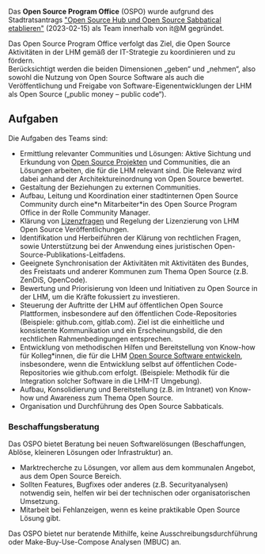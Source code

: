 Das __Open Source Program Office__ (OSPO) wurde aufgrund des Stadtratsantrags ["Open Source Hub und Open Source Sabbatical etablieren"](https://risi.muenchen.de/risi/sitzungsvorlage/detail/7532900) (2023-02-15) als Team innerhalb von it@M gegründet.

Das Open Source Program Office verfolgt das Ziel, die Open Source Aktivitäten in der LHM gemäß der IT-Strategie zu koordinieren und zu fördern.  
Berücksichtigt werden die beiden Dimensionen „geben“ und „nehmen“, also sowohl die Nutzung von Open Source Software als auch die Veröffentlichung und Freigabe von Software-Eigenentwicklungen der LHM als Open Source („public money – public code“).

## Aufgaben

Die Aufgaben des Teams sind:

* Ermittlung relevanter Communities und Lösungen: Aktive Sichtung und Erkundung von [Open Source Projekten](./use) und Communities, die an Lösungen arbeiten, die für die LHM relevant sind. Die Relevanz wird dabei anhand der Architektureinordnung von Open Source bewertet.
* Gestaltung der Beziehungen zu externen Communities.
* Aufbau, Leitung und Koordination einer stadtinternen Open Source Community durch eine\*n Mitarbeiter\*in des Open Source Program Office in der Rolle Community Manager.
* Klärung von [Lizenzfragen](./licenses) und Regelung der Lizenzierung von LHM Open Source Veröffentlichungen.
* Identifikation und Herbeiführen der Klärung von rechtlichen Fragen, sowie Unterstützung bei der Anwendung eines juristischen Open-Source-Publikations-Leitfadens. 
* Geeignete Synchronisation der Aktivitäten mit Aktivitäten des Bundes, des Freistaats und anderer Kommunen zum Thema Open Source (z.B. ZenDiS, OpenCode).
* Bewertung und Priorisierung von Ideen und Initiativen zu Open Source in der LHM, um die Kräfte fokussiert zu investieren.
* Steuerung der Auftritte der LHM auf öffentlichen Open Source Plattformen, insbesondere auf den öffentlichen Code-Repositories (Beispiele: github.com, gitlab.com). Ziel ist die einheitliche und konsistente Kommunikation und ein Erscheinungsbild, die den rechtlichen Rahmenbedingungen entsprechen.
* Entwicklung von methodischen Hilfen und Bereitstellung von Know-how für Kolleg*innen, die für die LHM [Open Source Software entwickeln](./use), insbesondere, wenn die Entwicklung selbst auf öffentlichen Code-Repositories wie github.com erfolgt. (Beispiele: Methodik für die Integration solcher Software in die LHM-IT Umgebung).
* Aufbau, Konsolidierung und Bereitstellung (z.B. im Intranet) von Know-how und Awareness zum Thema Open Source.
* Organisation und Durchführung des Open Source Sabbaticals.

### Beschaffungsberatung

Das OSPO bietet Beratung bei neuen Softwarelösungen (Beschaffungen, Ablöse, kleineren Lösungen oder Infrastruktur) an.

* Marktrecherche zu Lösungen, vor allem aus dem kommunalen Angebot, aus dem Open Source Bereich.
* Sollten Features, Bugfixes oder anderes (z.B. Securityanalysen) notwendig sein, helfen wir bei der technischen oder organisatorischen Umsetzung.
* Mitarbeit bei Fehlanzeigen, wenn es keine praktikable Open Source Lösung gibt.

Das OSPO bietet nur beratende Mithilfe, keine Ausschreibungsdurchführung oder Make-Buy-Use-Compose Analysen (MBUC) an.
